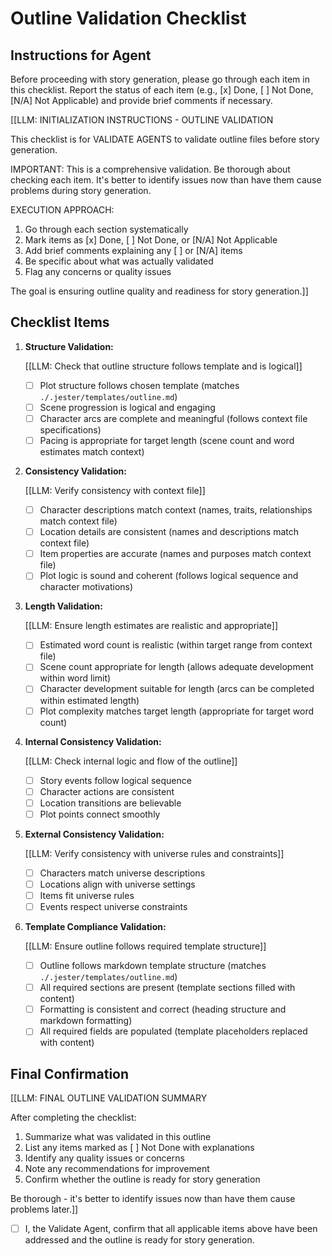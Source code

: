 

# Outline Validation Checklist

## Instructions for Agent

Before proceeding with story generation, please go through each item in this checklist. Report the status of each item (e.g., [x] Done, [ ] Not Done, [N/A] Not Applicable) and provide brief comments if necessary.

[[LLM: INITIALIZATION INSTRUCTIONS - OUTLINE VALIDATION

This checklist is for VALIDATE AGENTS to validate outline files before story generation.

IMPORTANT: This is a comprehensive validation. Be thorough about checking each item. It's better to identify issues now than have them cause problems during story generation.

EXECUTION APPROACH:

1. Go through each section systematically
2. Mark items as [x] Done, [ ] Not Done, or [N/A] Not Applicable
3. Add brief comments explaining any [ ] or [N/A] items
4. Be specific about what was actually validated
5. Flag any concerns or quality issues

The goal is ensuring outline quality and readiness for story generation.]]

## Checklist Items

1. **Structure Validation:**

   [[LLM: Check that outline structure follows template and is logical]]
   - [ ] Plot structure follows chosen template (matches `./.jester/templates/outline.md`)
   - [ ] Scene progression is logical and engaging
   - [ ] Character arcs are complete and meaningful (follows context file specifications)
   - [ ] Pacing is appropriate for target length (scene count and word estimates match context)

2. **Consistency Validation:**

   [[LLM: Verify consistency with context file]]
   - [ ] Character descriptions match context (names, traits, relationships match context file)
   - [ ] Location details are consistent (names and descriptions match context file)
   - [ ] Item properties are accurate (names and purposes match context file)
   - [ ] Plot logic is sound and coherent (follows logical sequence and character motivations)

3. **Length Validation:**

   [[LLM: Ensure length estimates are realistic and appropriate]]
   - [ ] Estimated word count is realistic (within target range from context file)
   - [ ] Scene count appropriate for length (allows adequate development within word limit)
   - [ ] Character development suitable for length (arcs can be completed within estimated length)
   - [ ] Plot complexity matches target length (appropriate for target word count)

4. **Internal Consistency Validation:**

   [[LLM: Check internal logic and flow of the outline]]
   - [ ] Story events follow logical sequence
   - [ ] Character actions are consistent
   - [ ] Location transitions are believable
   - [ ] Plot points connect smoothly

5. **External Consistency Validation:**

   [[LLM: Verify consistency with universe rules and constraints]]
   - [ ] Characters match universe descriptions
   - [ ] Locations align with universe settings
   - [ ] Items fit universe rules
   - [ ] Events respect universe constraints

6. **Template Compliance Validation:**

   [[LLM: Ensure outline follows required template structure]]
   - [ ] Outline follows markdown template structure (matches `./.jester/templates/outline.md`)
   - [ ] All required sections are present (template sections filled with content)
   - [ ] Formatting is consistent and correct (heading structure and markdown formatting)
   - [ ] All required fields are populated (template placeholders replaced with content)

## Final Confirmation

[[LLM: FINAL OUTLINE VALIDATION SUMMARY

After completing the checklist:

1. Summarize what was validated in this outline
2. List any items marked as [ ] Not Done with explanations
3. Identify any quality issues or concerns
4. Note any recommendations for improvement
5. Confirm whether the outline is ready for story generation

Be thorough - it's better to identify issues now than have them cause problems later.]]

- [ ] I, the Validate Agent, confirm that all applicable items above have been addressed and the outline is ready for story generation.
